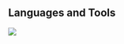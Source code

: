 ## Languages and Tools
<p align="left"> <a href="https://github.com/carnevap"><img src="https://skillicons.dev/icons?i=vscode,python,github,blender,c,css,html,js,wordpress,discord,eclipse,raspberrypi,powershell,sublime,visualstudio"> </a> </p>
